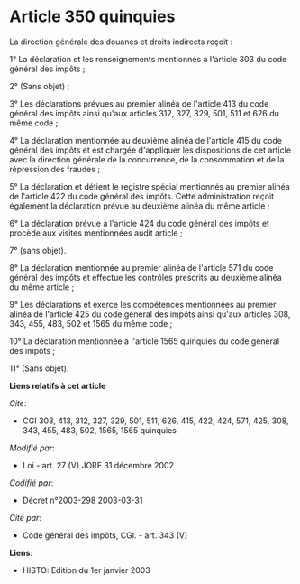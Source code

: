 # Article 350 quinquies

La direction générale des douanes et droits indirects reçoit :

1° La déclaration et les renseignements mentionnés à l'article 303 du code général des impôts ;

2° (Sans objet) ;

3° Les déclarations prévues au premier alinéa de l'article 413 du code général des impôts ainsi qu'aux articles 312, 327,
329, 501, 511 et 626 du même code ;

4° La déclaration mentionnée au deuxième alinéa de l'article 415 du code général des impôts et est chargée d'appliquer les
dispositions de cet article avec la direction générale de la concurrence, de la consommation et de la répression des
fraudes ;

5° La déclaration et détient le registre spécial mentionnés au premier alinéa de l'article 422 du code général des impôts.
Cette administration reçoit également la déclaration prévue au deuxième alinéa du même article ;

6° La déclaration prévue à l'article 424 du code général des impôts et procède aux visites mentionnées audit article ;

7° (sans objet).

8° La déclaration mentionnée au premier alinéa de l'article 571 du code général des impôts et effectue les contrôles
prescrits au deuxième alinéa du même article ;

9° Les déclarations et exerce les compétences mentionnées au premier alinéa de l'article 425 du code général des impôts ainsi
qu'aux articles 308, 343, 455, 483, 502 et 1565 du même code ;

10° La déclaration mentionnée à l'article 1565 quinquies du code général des impôts ;

11° (Sans objet).

**Liens relatifs à cet article**

_Cite_:

  - CGI 303, 413, 312, 327, 329, 501, 511, 626, 415, 422, 424, 571, 425, 308, 343, 455, 483, 502, 1565, 1565 quinquies

_Modifié par_:

  - Loi - art. 27 (V) JORF 31 décembre 2002

_Codifié par_:

  - Décret n°2003-298 2003-03-31

_Cité par_:

  - Code général des impôts, CGI. - art. 343 (V)

**Liens**:

  - HISTO: Edition du 1er janvier 2003
